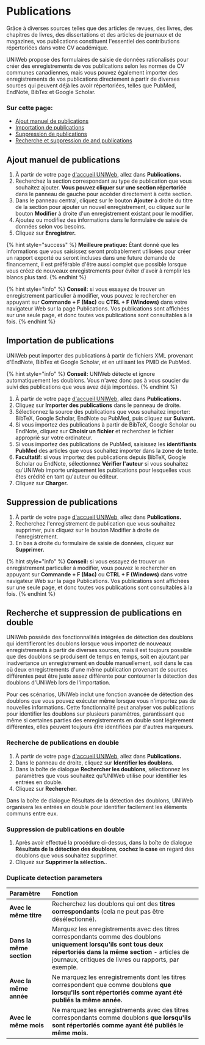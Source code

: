 # Publications

Grâce à diverses sources telles que des articles de revues, des livres, des chapitres de livres, des dissertations et des articles de journaux et de magazines, vos publications constituent l'essentiel des contributions répertoriées dans votre CV académique.

UNIWeb propose des formulaires de saisie de données rationalisés pour créer des enregistrements de vos publications selon les normes de CV communes canadiennes, mais vous pouvez également importer des enregistrements de vos publications directement à partir de diverses sources qui peuvent déjà les avoir répertoriées, telles que PubMed, EndNote, BibTex et Google Scholar.

### **Sur cette page**:

* [Ajout manuel de publications](publications-1.md#adding-publications-manually)
* [Importation de publications](publications-1.md#importing-publications)
* [Suppression de publications](publications-1.md#deleting-publications)
* [Recherche et suppression de and publications](publications-1.md#finding-and-removing-duplicate-publications)

## **Ajout manuel de publications**

1. À partir de votre page [d'accueil UNIWeb](../navigating-uniweb/the-home-page.md), allez dans **Publications.**
2. Recherchez la section correspondant au type de publication que vous souhaitez ajouter. **Vous pouvez cliquer sur une section répertoriée** dans le panneau de gauche pour accéder directement à cette section.
3. Dans le panneau central, cliquez sur le bouton **Ajouter** à droite du titre de la section pour ajouter un nouvel enregistrement, ou cliquez sur le bouton **Modifier** à droite d'un enregistrement existant pour le modifier.
4. Ajoutez ou modifiez des informations dans le formulaire de saisie de données selon vos besoins.
5. Cliquez sur **Enregistrer.**

{% hint style="success" %}
**Meilleure pratique:** Étant donné que les informations que vous saisissez seront probablement utilisées pour créer un rapport exporté ou seront incluses dans une future demande de financement, il est préférable d'être aussi complet que possible lorsque vous créez de nouveaux enregistrements pour éviter d'avoir à remplir les blancs plus tard.
{% endhint %}

{% hint style="info" %}
**Conseil:** si vous essayez de trouver un enregistrement particulier à modifier, vous pouvez le rechercher en appuyant sur **Commande + F \(Mac\)** ou **CTRL + F \(Windows\)** dans votre navigateur Web sur la page Publications. Vos publications sont affichées sur une seule page, et donc toutes vos publications sont consultables à la fois.
{% endhint %}

## **Importation de publications**

UNIWeb peut importer des publications à partir de fichiers XML provenant d'EndNote, BibTex et Google Scholar, et en utilisant les PMID de PubMed.

{% hint style="info" %}
**Conseil:** UNIWeb détecte et ignore automatiquement les doublons. Vous n'avez donc pas à vous soucier du suivi des publications que vous avez déjà importées.
{% endhint %}

1. À partir de votre page [d'accueil UNIWeb](../navigating-uniweb/the-home-page.md), allez dans **Publications.**
2. Cliquez sur **Importer des publications** dans le panneau de droite.
3. Sélectionnez la source des publications que vous souhaitez importer: BibTeX, Google Scholar, EndNote ou PubMed, puis cliquez sur **Suivant.**
4. Si vous importez des publications à partir de BibTeX, Google Scholar ou EndNote, cliquez sur **Choisir un fichier** et recherchez le fichier approprié sur votre ordinateur.
5. Si vous importez des publications de PubMed, saisissez les **identifiants PubMed** des articles que vous souhaitez importer dans la zone de texte.
6. **Facultatif:** si vous importez des publications depuis BibTeX, Google Scholar ou EndNote, sélectionnez **Vérifier l'auteur** si vous souhaitez qu'UNIWeb importe uniquement les publications pour lesquelles vous êtes crédité en tant qu'auteur ou éditeur.
7. Cliquez sur **Charger.**

## **Suppression de publications**

1. À partir de votre page [d'accueil UNIWeb](../navigating-uniweb/the-home-page.md), allez dans **Publications.**
2. Recherchez l'enregistrement de publication que vous souhaitez supprimer, puis cliquez sur le bouton Modifier à droite de l'enregistrement.
3. En bas à droite du formulaire de saisie de données, cliquez sur **Supprimer.**

{% hint style="info" %}
**Conseil:** si vous essayez de trouver un enregistrement particulier à modifier, vous pouvez le rechercher en appuyant sur **Commande + F \(Mac\)** ou **CTRL + F \(Windows\)** dans votre navigateur Web sur la page Publications. Vos publications sont affichées sur une seule page, et donc toutes vos publications sont consultables à la fois.
{% endhint %}

## **Recherche et suppression de publications en double**

UNIWeb possède des fonctionnalités intégrées de détection des doublons qui identifieront les doublons lorsque vous importez de nouveaux enregistrements à partir de diverses sources, mais il est toujours possible que des doublons se produisent de temps en temps, soit en ajoutant par inadvertance un enregistrement en double manuellement, soit dans le cas où deux enregistrements d'une même publication provenant de sources différentes peut être juste assez différente pour contourner la détection des doublons d'UNIWeb lors de l'importation.

Pour ces scénarios, UNIWeb inclut une fonction avancée de détection des doublons que vous pouvez exécuter même lorsque vous n'importez pas de nouvelles informations. Cette fonctionnalité peut analyser vos publications pour identifier les doublons sur plusieurs paramètres, garantissant que même si certaines parties des enregistrements en double sont légèrement différentes, elles peuvent toujours être identifiées par d'autres marqueurs.

### **Recherche de publications en double**

1. À partir de votre page [d'accueil UNIWeb](../navigating-uniweb/the-home-page.md), allez dans **Publications.**
2. Dans le panneau de droite, cliquez sur **Identifier les doublons.**
3. Dans la boîte de dialogue **Rechercher les doublons**, sélectionnez les paramètres que vous souhaitez qu'UNIWeb utilise pour identifier les entrées en double.
4. Cliquez sur **Rechercher.**

Dans la boîte de dialogue Résultats de la détection des doublons, UNIWeb organisera les entrées en double pour identifier facilement les éléments communs entre eux.

### **Suppression de publications en double**

1. Après avoir effectué la procédure ci-dessus, dans la boîte de dialogue **Résultats de la détection des doublons**, **cochez la case** en regard des doublons que vous souhaitez supprimer.
2. Cliquez sur **Supprimer la sélection.**.

### Duplicate detection parameters

| **Paramètre** | Fonction |
| :--- | :--- |
| **Avec le même titre** | Recherchez les doublons qui ont des **titres correspondants** \(cela ne peut pas être désélectionné\). |
| **Dans la même section** | Marquez les enregistrements avec des titres correspondants comme des doublons **uniquement lorsqu'ils sont tous deux répertoriés dans la même section** - articles de journaux, critiques de livres ou rapports, par exemple. |
| **Avec la même année** | Ne marquez les enregistrements dont les titres correspondent que comme doublons **que lorsqu'ils sont répertoriés comme ayant été publiés la même année.** |
| **Avec le même mois** | Ne marquez les enregistrements avec des titres correspondants comme doublons **que lorsqu'ils sont répertoriés comme ayant été publiés le même mois.** |




